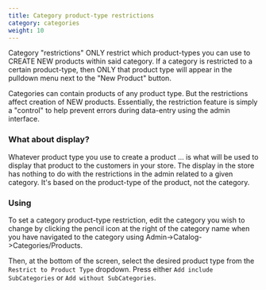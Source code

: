 ```yaml
---
title: Category product-type restrictions
category: categories
weight: 10
---
```


Category "restrictions" ONLY restrict which product-types you can use to CREATE NEW products within said category.  If a category is restricted to a certain product-type, then ONLY that product type will appear in the pulldown menu next to the "New Product" button.

Categories can contain products of any product type. But the restrictions affect creation of NEW products.  Essentially, the restriction feature is simply a "control" to help prevent errors during data-entry using the admin interface.

### What about display?
Whatever product type you use to create a product ... is what will be used to display that product to the customers in your store.  The display in the store has nothing to do with the restrictions in the admin related to a given category. It's based on the product-type of the product, not the category.

### Using
To set a category product-type restriction, edit the category you wish to change
by clicking the pencil icon at the right of the category name when you have navigated to the category using Admin->Catalog->Categories/Products.

Then, at the bottom of the screen, select the desired product type from the 
`Restrict to Product Type` dropdown.  Press either `Add include SubCategories`
or `Add without SubCategories`.

